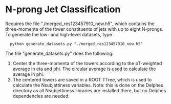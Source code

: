 # N-prong Jet Classification

Requires the file "./merged_res123457910_new.h5", which contains the three-momenta of the tower constituents of jets with up to eight N-prongs. To generate the low- and high-level datasets, type  

      python generate_datasets.py "./merged_res123457910_new.h5"

The file "generate_datasets.py" does the following:
1. Center the three-momenta of the towers according to the pT-weighted average in eta and phi. The circular average is used to calculate the average in phi.
2. The centered towers are saved in a ROOT TTree, which is used to calculate the Nsubjettiness variables. Note: this is done on the Delphes directory as all Nsubjettiness libraries are installed there, but no Delphes dependencies are needed.

